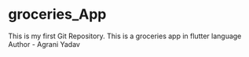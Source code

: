 # groceries_App
This is my first Git Repository. This is a groceries app in flutter language
Author - Agrani Yadav
